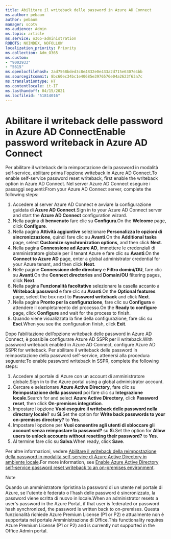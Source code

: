 ```yaml
---
title: Abilitare il writeback delle password in Azure AD Connect
ms.author: pebaum
author: pebaum
manager: scotv
ms.audience: Admin
ms.topic: article
ms.service: o365-administration
ROBOTS: NOINDEX, NOFOLLOW
localization_priority: Priority
ms.collection: Adm_O365
ms.custom:
- "9002933"
- "5615"
ms.openlocfilehash: 2ad7568bded3c8e4832e0e433a2d715e6307e4bb
ms.sourcegitcommit: 8bc60ec34bc1e40685e3976576e04a2623f63a7c
ms.translationtype: HT
ms.contentlocale: it-IT
ms.lasthandoff: 04/15/2021
ms.locfileid: "51814016"
---
```

# <a name="enable-password-writeback-in-azure-ad-connect"></a><span data-ttu-id="46624-102">Abilitare il writeback delle password in Azure AD Connect</span><span class="sxs-lookup"><span data-stu-id="46624-102">Enable password writeback in Azure AD Connect</span></span>

<span data-ttu-id="46624-103">Per abilitare il writeback della reimpostazione della password in modalità self-service, abilitare prima l'opzione writeback in Azure AD Connect.</span><span class="sxs-lookup"><span data-stu-id="46624-103">To enable self-service password reset writeback, first enable the writeback option in Azure AD Connect.</span></span> <span data-ttu-id="46624-104">Nel server Azure AD Connect eseguire i passaggi seguenti:</span><span class="sxs-lookup"><span data-stu-id="46624-104">From your Azure AD Connect server, complete the following steps:</span></span>

1. <span data-ttu-id="46624-105">Accedere al server Azure AD Connect e avviare la configurazione guidata di **Azure AD Connect**.</span><span class="sxs-lookup"><span data-stu-id="46624-105">Sign in to your Azure AD Connect server and start the **Azure AD Connect** configuration wizard.</span></span>
2. <span data-ttu-id="46624-106">Nella pagina di **benvenuto** fare clic su **Configura**.</span><span class="sxs-lookup"><span data-stu-id="46624-106">On the **Welcome** page, click **Configure**.</span></span>
3. <span data-ttu-id="46624-107">Nella pagina **Attività aggiuntive** selezionare **Personalizza le opzioni di sincronizzazione**, quindi fare clic su **Avanti**.</span><span class="sxs-lookup"><span data-stu-id="46624-107">On the **Additional tasks** page, select **Customize synchronization options**, and then click **Next**.</span></span>
4. <span data-ttu-id="46624-108">Nella pagina **Connessione ad Azure AD**, immettere le credenziali di amministratore globale per il tenant Azure e fare clic su **Avanti**.</span><span class="sxs-lookup"><span data-stu-id="46624-108">On the **Connect to Azure AD** page, enter a global administrator credential for your Azure tenant, and then click **Next**.</span></span>
5. <span data-ttu-id="46624-109">Nelle pagine **Connessione delle directory** e **Filtro domini/OU**, fare clic su **Avanti**.</span><span class="sxs-lookup"><span data-stu-id="46624-109">On the **Connect directories** and **Domain/OU** filtering pages, click **Next**.</span></span>
6. <span data-ttu-id="46624-110">Nella pagina **Funzionalità facoltative** selezionare la casella accanto a **Writeback password** e fare clic su **Avanti**.</span><span class="sxs-lookup"><span data-stu-id="46624-110">On the **Optional features** page, select the box next to **Password writeback** and click **Next**.</span></span>
7. <span data-ttu-id="46624-111">Nella pagina **Pronto per la configurazione**, fare clic su **Configura** e attendere il completamento del processo.</span><span class="sxs-lookup"><span data-stu-id="46624-111">On the **Ready to configure** page, click **Configure** and wait for the process to finish.</span></span>
8. <span data-ttu-id="46624-112">Quando viene visualizzata la fine della configurazione, fare clic su **Esci**.</span><span class="sxs-lookup"><span data-stu-id="46624-112">When you see the configuration finish, click **Exit**.</span></span>

<span data-ttu-id="46624-113">Dopo l’abilitazione dell’opzione writeback delle password in Azure AD Connect, è possibile configurare Azure AD SSPR per il writeback.</span><span class="sxs-lookup"><span data-stu-id="46624-113">With password writeback enabled in Azure AD Connect, configure Azure AD SSPR for writeback.</span></span>  <span data-ttu-id="46624-114">Per abilitare il writeback delle password in reimpostazione della password self-service, attenersi alla procedura seguente:</span><span class="sxs-lookup"><span data-stu-id="46624-114">To enable password writeback in SSPR, complete the following steps:</span></span>

1. <span data-ttu-id="46624-115">Accedere al portale di Azure con un account di amministratore globale.</span><span class="sxs-lookup"><span data-stu-id="46624-115">Sign in to the Azure portal using a global administrator account.</span></span>
2. <span data-ttu-id="46624-116">Cercare e selezionare **Azure Active Directory**, fare clic su **Reimpostazione della password** poi fare clic su **Integrazione locale**.</span><span class="sxs-lookup"><span data-stu-id="46624-116">Search for and select **Azure Active Directory**, click **Password reset**, then click **On-premises integration**.</span></span>
3. <span data-ttu-id="46624-117">Impostare l’opzione **Vuoi eseguire il writeback delle password nella directory locale?** su **Sì**.</span><span class="sxs-lookup"><span data-stu-id="46624-117">Set the option for **Write back passwords to your on-premises directory?** to **Yes**.</span></span>
4. <span data-ttu-id="46624-118">Impostare l’opzione per **Vuoi consentire agli utenti di sbloccare gli account senza reimpostare la password?** su **Sì**.</span><span class="sxs-lookup"><span data-stu-id="46624-118">Set the option for **Allow users to unlock accounts without resetting their password?** to **Yes**.</span></span>
5. <span data-ttu-id="46624-119">Al termine fare clic su **Salva**.</span><span class="sxs-lookup"><span data-stu-id="46624-119">When ready, click **Save**.</span></span>

<span data-ttu-id="46624-120">Per altre informazioni, vedere [Abilitare il writeback della reimpostazione della password in modalità self-service di Azure Active Directory in ambiente locale](https://docs.microsoft.com/azure/active-directory/authentication/tutorial-enable-sspr-writeback).</span><span class="sxs-lookup"><span data-stu-id="46624-120">For more information, see [Enable Azure Active Directory self-service password reset writeback to an on-premises environment](https://docs.microsoft.com/azure/active-directory/authentication/tutorial-enable-sspr-writeback).</span></span>

> [!NOTE]
>  <span data-ttu-id="46624-121">Quando un amministratore ripristina la password di un utente nel portale di Azure, se l'utente è federato o l’hash delle password è sincronizzato, la password viene scritta di nuovo in locale.</span><span class="sxs-lookup"><span data-stu-id="46624-121">When an administrator resets a user's password in the Azure Portal, if that user is federated or password hash synchronized, the password is written back to on-premises.</span></span> <span data-ttu-id="46624-122">Questa funzionalità richiede Azure Premium License (P1 or P2) e attualmente non è supportata nel portale Amministrazione di Office.</span><span class="sxs-lookup"><span data-stu-id="46624-122">This functionality requires Azure Premium License (P1 or P2) and is currently not supported in the Office Admin portal.</span></span>
